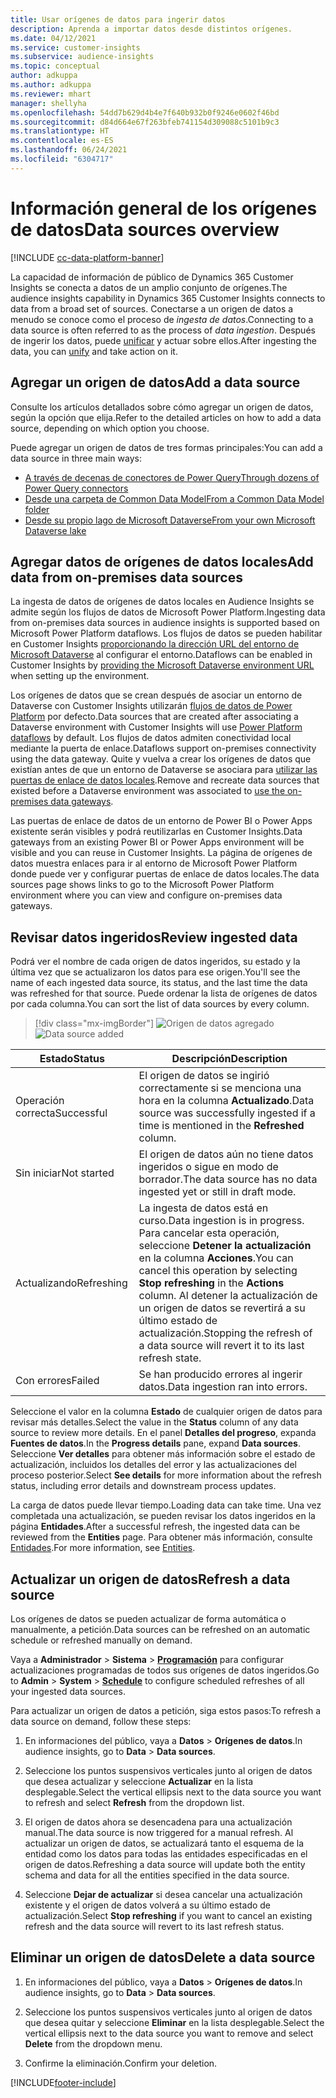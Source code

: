 ```yaml
---
title: Usar orígenes de datos para ingerir datos
description: Aprenda a importar datos desde distintos orígenes.
ms.date: 04/12/2021
ms.service: customer-insights
ms.subservice: audience-insights
ms.topic: conceptual
author: adkuppa
ms.author: adkuppa
ms.reviewer: mhart
manager: shellyha
ms.openlocfilehash: 54dd7b629d4b4e7f640b932b0f9246e0602f46bd
ms.sourcegitcommit: d84d664e67f263bfeb741154d309088c5101b9c3
ms.translationtype: HT
ms.contentlocale: es-ES
ms.lasthandoff: 06/24/2021
ms.locfileid: "6304717"
---
```

# <a name="data-sources-overview"></a><span data-ttu-id="96236-103">Información general de los orígenes de datos</span><span class="sxs-lookup"><span data-stu-id="96236-103">Data sources overview</span></span>

[!INCLUDE [cc-data-platform-banner](../includes/cc-data-platform-banner.md)]

<span data-ttu-id="96236-104">La capacidad de información de público de Dynamics 365 Customer Insights se conecta a datos de un amplio conjunto de orígenes.</span><span class="sxs-lookup"><span data-stu-id="96236-104">The audience insights capability in Dynamics 365 Customer Insights connects to data from a broad set of sources.</span></span> <span data-ttu-id="96236-105">Conectarse a un origen de datos a menudo se conoce como el proceso de *ingesta de datos*.</span><span class="sxs-lookup"><span data-stu-id="96236-105">Connecting to a data source is often referred to as the process of *data ingestion*.</span></span> <span data-ttu-id="96236-106">Después de ingerir los datos, puede [unificar](data-unification.md) y actuar sobre ellos.</span><span class="sxs-lookup"><span data-stu-id="96236-106">After ingesting the data, you can [unify](data-unification.md) and take action on it.</span></span>

## <a name="add-a-data-source"></a><span data-ttu-id="96236-107">Agregar un origen de datos</span><span class="sxs-lookup"><span data-stu-id="96236-107">Add a data source</span></span>

<span data-ttu-id="96236-108">Consulte los artículos detallados sobre cómo agregar un origen de datos, según la opción que elija.</span><span class="sxs-lookup"><span data-stu-id="96236-108">Refer to the detailed articles on how to add a data source, depending on which option you choose.</span></span>

<span data-ttu-id="96236-109">Puede agregar un origen de datos de tres formas principales:</span><span class="sxs-lookup"><span data-stu-id="96236-109">You can add a data source in three main ways:</span></span>

- [<span data-ttu-id="96236-110">A través de decenas de conectores de Power Query</span><span class="sxs-lookup"><span data-stu-id="96236-110">Through dozens of Power Query connectors</span></span>](connect-power-query.md)
- [<span data-ttu-id="96236-111">Desde una carpeta de Common Data Model</span><span class="sxs-lookup"><span data-stu-id="96236-111">From a Common Data Model folder</span></span>](connect-common-data-model.md)
- [<span data-ttu-id="96236-112">Desde su propio lago de Microsoft Dataverse</span><span class="sxs-lookup"><span data-stu-id="96236-112">From your own Microsoft Dataverse lake</span></span>](connect-common-data-service-lake.md)

## <a name="add-data-from-on-premises-data-sources"></a><span data-ttu-id="96236-113">Agregar datos de orígenes de datos locales</span><span class="sxs-lookup"><span data-stu-id="96236-113">Add data from on-premises data sources</span></span>

<span data-ttu-id="96236-114">La ingesta de datos de orígenes de datos locales en Audience Insights se admite según los flujos de datos de Microsoft Power Platform.</span><span class="sxs-lookup"><span data-stu-id="96236-114">Ingesting data from on-premises data sources in audience insights is supported based on Microsoft Power Platform dataflows.</span></span> <span data-ttu-id="96236-115">Los flujos de datos se pueden habilitar en Customer Insights [proporcionando la dirección URL del entorno de Microsoft Dataverse](manage-environments.md#create-an-environment-in-an-existing-organization) al configurar el entorno.</span><span class="sxs-lookup"><span data-stu-id="96236-115">Dataflows can be enabled in Customer Insights by [providing the Microsoft Dataverse environment URL](manage-environments.md#create-an-environment-in-an-existing-organization) when setting up the environment.</span></span>

<span data-ttu-id="96236-116">Los orígenes de datos que se crean después de asociar un entorno de Dataverse con Customer Insights utilizarán [flujos de datos de Power Platform](/power-query/dataflows/overview-dataflows-across-power-platform-dynamics-365) por defecto.</span><span class="sxs-lookup"><span data-stu-id="96236-116">Data sources that are created after associating a Dataverse environment with Customer Insights will use [Power Platform dataflows](/power-query/dataflows/overview-dataflows-across-power-platform-dynamics-365) by default.</span></span> <span data-ttu-id="96236-117">Los flujos de datos admiten conectividad local mediante la puerta de enlace.</span><span class="sxs-lookup"><span data-stu-id="96236-117">Dataflows support on-premises connectivity using the data gateway.</span></span> <span data-ttu-id="96236-118">Quite y vuelva a crear los orígenes de datos que existían antes de que un entorno de Dataverse se asociara para [utilizar las puertas de enlace de datos locales](/data-integration/gateway/service-gateway-app.md).</span><span class="sxs-lookup"><span data-stu-id="96236-118">Remove and recreate data sources that existed before a Dataverse environment was associated to [use the on-premises data gateways](/data-integration/gateway/service-gateway-app.md).</span></span>

<span data-ttu-id="96236-119">Las puertas de enlace de datos de un entorno de Power BI o Power Apps existente serán visibles y podrá reutilizarlas en Customer Insights.</span><span class="sxs-lookup"><span data-stu-id="96236-119">Data gateways from an existing Power BI or Power Apps environment will be visible and you can reuse in Customer Insights.</span></span> <span data-ttu-id="96236-120">La página de orígenes de datos muestra enlaces para ir al entorno de Microsoft Power Platform donde puede ver y configurar puertas de enlace de datos locales.</span><span class="sxs-lookup"><span data-stu-id="96236-120">The data sources page shows links to go to the Microsoft Power Platform environment where you can view and configure on-premises data gateways.</span></span>

## <a name="review-ingested-data"></a><span data-ttu-id="96236-121">Revisar datos ingeridos</span><span class="sxs-lookup"><span data-stu-id="96236-121">Review ingested data</span></span>

<span data-ttu-id="96236-122">Podrá ver el nombre de cada origen de datos ingeridos, su estado y la última vez que se actualizaron los datos para ese origen.</span><span class="sxs-lookup"><span data-stu-id="96236-122">You'll see the name of each ingested data source, its status, and the last time the data was refreshed for that source.</span></span> <span data-ttu-id="96236-123">Puede ordenar la lista de orígenes de datos por cada columna.</span><span class="sxs-lookup"><span data-stu-id="96236-123">You can sort the list of data sources by every column.</span></span>

> [!div class="mx-imgBorder"]
> <span data-ttu-id="96236-124">![Origen de datos agregado](media/configure-data-datasource-added.png "Origen de datos agregado")</span><span class="sxs-lookup"><span data-stu-id="96236-124">![Data source added](media/configure-data-datasource-added.png "Data source added")</span></span>

|<span data-ttu-id="96236-125">Estado</span><span class="sxs-lookup"><span data-stu-id="96236-125">Status</span></span>  |<span data-ttu-id="96236-126">Descripción</span><span class="sxs-lookup"><span data-stu-id="96236-126">Description</span></span>  |
|---------|---------|
|<span data-ttu-id="96236-127">Operación correcta</span><span class="sxs-lookup"><span data-stu-id="96236-127">Successful</span></span>   |<span data-ttu-id="96236-128">El origen de datos se ingirió correctamente si se menciona una hora en la columna **Actualizado**.</span><span class="sxs-lookup"><span data-stu-id="96236-128">Data source was successfully ingested if a time is mentioned in the **Refreshed** column.</span></span>
|<span data-ttu-id="96236-129">Sin iniciar</span><span class="sxs-lookup"><span data-stu-id="96236-129">Not started</span></span>   |<span data-ttu-id="96236-130">El origen de datos aún no tiene datos ingeridos o sigue en modo de borrador.</span><span class="sxs-lookup"><span data-stu-id="96236-130">The data source has no data ingested yet or still in draft mode.</span></span>         |
|<span data-ttu-id="96236-131">Actualizando</span><span class="sxs-lookup"><span data-stu-id="96236-131">Refreshing</span></span>    |<span data-ttu-id="96236-132">La ingesta de datos está en curso.</span><span class="sxs-lookup"><span data-stu-id="96236-132">Data ingestion is in progress.</span></span> <span data-ttu-id="96236-133">Para cancelar esta operación, seleccione **Detener la actualización** en la columna **Acciones**.</span><span class="sxs-lookup"><span data-stu-id="96236-133">You can cancel this operation by selecting **Stop refreshing** in the **Actions** column.</span></span> <span data-ttu-id="96236-134">Al detener la actualización de un origen de datos se revertirá a su último estado de actualización.</span><span class="sxs-lookup"><span data-stu-id="96236-134">Stopping the refresh of a data source will revert it to its last refresh state.</span></span>       |
|<span data-ttu-id="96236-135">Con errores</span><span class="sxs-lookup"><span data-stu-id="96236-135">Failed</span></span>     |<span data-ttu-id="96236-136">Se han producido errores al ingerir datos.</span><span class="sxs-lookup"><span data-stu-id="96236-136">Data ingestion ran into errors.</span></span>         |

<span data-ttu-id="96236-137">Seleccione el valor en la columna **Estado** de cualquier origen de datos para revisar más detalles.</span><span class="sxs-lookup"><span data-stu-id="96236-137">Select the value in the **Status** column of any data source to review more details.</span></span> <span data-ttu-id="96236-138">En el panel **Detalles del progreso**, expanda **Fuentes de datos**.</span><span class="sxs-lookup"><span data-stu-id="96236-138">In the **Progress details** pane, expand **Data sources**.</span></span> <span data-ttu-id="96236-139">Seleccione **Ver detalles** para obtener más información sobre el estado de actualización, incluidos los detalles del error y las actualizaciones del proceso posterior.</span><span class="sxs-lookup"><span data-stu-id="96236-139">Select **See details** for more information about the refresh status, including error details and downstream process updates.</span></span>

<span data-ttu-id="96236-140">La carga de datos puede llevar tiempo.</span><span class="sxs-lookup"><span data-stu-id="96236-140">Loading data can take time.</span></span> <span data-ttu-id="96236-141">Una vez completada una actualización, se pueden revisar los datos ingeridos en la página **Entidades**.</span><span class="sxs-lookup"><span data-stu-id="96236-141">After a successful refresh, the ingested data can be reviewed from the **Entities** page.</span></span> <span data-ttu-id="96236-142">Para obtener más información, consulte [Entidades](entities.md).</span><span class="sxs-lookup"><span data-stu-id="96236-142">For more information, see [Entities](entities.md).</span></span>

## <a name="refresh-a-data-source"></a><span data-ttu-id="96236-143">Actualizar un origen de datos</span><span class="sxs-lookup"><span data-stu-id="96236-143">Refresh a data source</span></span>

<span data-ttu-id="96236-144">Los orígenes de datos se pueden actualizar de forma automática o manualmente, a petición.</span><span class="sxs-lookup"><span data-stu-id="96236-144">Data sources can be refreshed on an automatic schedule or refreshed manually on demand.</span></span> 

<span data-ttu-id="96236-145">Vaya a **Administrador** > **Sistema** > [**Programación**](system.md#schedule-tab) para configurar actualizaciones programadas de todos sus orígenes de datos ingeridos.</span><span class="sxs-lookup"><span data-stu-id="96236-145">Go to **Admin** > **System** > [**Schedule**](system.md#schedule-tab) to configure scheduled refreshes of all your ingested data sources.</span></span>

<span data-ttu-id="96236-146">Para actualizar un origen de datos a petición, siga estos pasos:</span><span class="sxs-lookup"><span data-stu-id="96236-146">To refresh a data source on demand, follow these steps:</span></span>

1. <span data-ttu-id="96236-147">En informaciones del público, vaya a **Datos** > **Orígenes de datos**.</span><span class="sxs-lookup"><span data-stu-id="96236-147">In audience insights, go to **Data** > **Data sources**.</span></span>

2. <span data-ttu-id="96236-148">Seleccione los puntos suspensivos verticales junto al origen de datos que desea actualizar y seleccione **Actualizar** en la lista desplegable.</span><span class="sxs-lookup"><span data-stu-id="96236-148">Select the vertical ellipsis next to the data source you want to refresh and select **Refresh** from the dropdown list.</span></span>

3. <span data-ttu-id="96236-149">El origen de datos ahora se desencadena para una actualización manual.</span><span class="sxs-lookup"><span data-stu-id="96236-149">The data source is now triggered for a manual refresh.</span></span> <span data-ttu-id="96236-150">Al actualizar un origen de datos, se actualizará tanto el esquema de la entidad como los datos para todas las entidades especificadas en el origen de datos.</span><span class="sxs-lookup"><span data-stu-id="96236-150">Refreshing a data source will update both the entity schema and data for all the entities specified in the data source.</span></span>

4. <span data-ttu-id="96236-151">Seleccione **Dejar de actualizar** si desea cancelar una actualización existente y el origen de datos volverá a su último estado de actualización.</span><span class="sxs-lookup"><span data-stu-id="96236-151">Select **Stop refreshing** if you want to cancel an existing refresh and the data source will revert to its last refresh status.</span></span>

## <a name="delete-a-data-source"></a><span data-ttu-id="96236-152">Eliminar un origen de datos</span><span class="sxs-lookup"><span data-stu-id="96236-152">Delete a data source</span></span>

1. <span data-ttu-id="96236-153">En informaciones del público, vaya a **Datos** > **Orígenes de datos**.</span><span class="sxs-lookup"><span data-stu-id="96236-153">In audience insights, go to **Data** > **Data sources**.</span></span>

2. <span data-ttu-id="96236-154">Seleccione los puntos suspensivos verticales junto al origen de datos que desea quitar y seleccione **Eliminar** en la lista desplegable.</span><span class="sxs-lookup"><span data-stu-id="96236-154">Select the vertical ellipsis next to the data source you want to remove and select **Delete** from the dropdown menu.</span></span>

3. <span data-ttu-id="96236-155">Confirme la eliminación.</span><span class="sxs-lookup"><span data-stu-id="96236-155">Confirm your deletion.</span></span>


[!INCLUDE[footer-include](../includes/footer-banner.md)]
